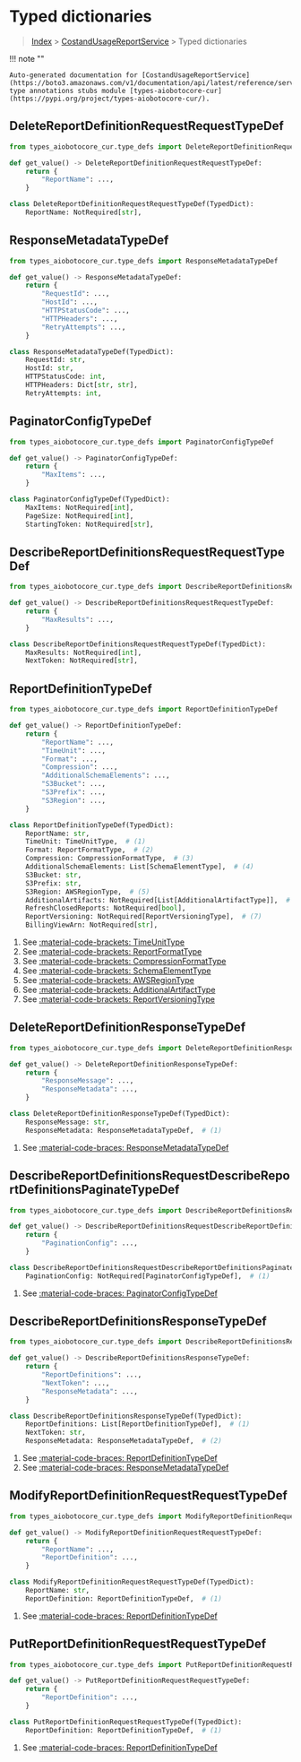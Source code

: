 # Typed dictionaries

> [Index](../README.md) > [CostandUsageReportService](./README.md) > Typed dictionaries

!!! note ""

    Auto-generated documentation for [CostandUsageReportService](https://boto3.amazonaws.com/v1/documentation/api/latest/reference/services/cur.html#CostandUsageReportService)
    type annotations stubs module [types-aiobotocore-cur](https://pypi.org/project/types-aiobotocore-cur/).

## DeleteReportDefinitionRequestRequestTypeDef

```python title="Usage Example"
from types_aiobotocore_cur.type_defs import DeleteReportDefinitionRequestRequestTypeDef

def get_value() -> DeleteReportDefinitionRequestRequestTypeDef:
    return {
        "ReportName": ...,
    }
```

```python title="Definition"
class DeleteReportDefinitionRequestRequestTypeDef(TypedDict):
    ReportName: NotRequired[str],
```

## ResponseMetadataTypeDef

```python title="Usage Example"
from types_aiobotocore_cur.type_defs import ResponseMetadataTypeDef

def get_value() -> ResponseMetadataTypeDef:
    return {
        "RequestId": ...,
        "HostId": ...,
        "HTTPStatusCode": ...,
        "HTTPHeaders": ...,
        "RetryAttempts": ...,
    }
```

```python title="Definition"
class ResponseMetadataTypeDef(TypedDict):
    RequestId: str,
    HostId: str,
    HTTPStatusCode: int,
    HTTPHeaders: Dict[str, str],
    RetryAttempts: int,
```

## PaginatorConfigTypeDef

```python title="Usage Example"
from types_aiobotocore_cur.type_defs import PaginatorConfigTypeDef

def get_value() -> PaginatorConfigTypeDef:
    return {
        "MaxItems": ...,
    }
```

```python title="Definition"
class PaginatorConfigTypeDef(TypedDict):
    MaxItems: NotRequired[int],
    PageSize: NotRequired[int],
    StartingToken: NotRequired[str],
```

## DescribeReportDefinitionsRequestRequestTypeDef

```python title="Usage Example"
from types_aiobotocore_cur.type_defs import DescribeReportDefinitionsRequestRequestTypeDef

def get_value() -> DescribeReportDefinitionsRequestRequestTypeDef:
    return {
        "MaxResults": ...,
    }
```

```python title="Definition"
class DescribeReportDefinitionsRequestRequestTypeDef(TypedDict):
    MaxResults: NotRequired[int],
    NextToken: NotRequired[str],
```

## ReportDefinitionTypeDef

```python title="Usage Example"
from types_aiobotocore_cur.type_defs import ReportDefinitionTypeDef

def get_value() -> ReportDefinitionTypeDef:
    return {
        "ReportName": ...,
        "TimeUnit": ...,
        "Format": ...,
        "Compression": ...,
        "AdditionalSchemaElements": ...,
        "S3Bucket": ...,
        "S3Prefix": ...,
        "S3Region": ...,
    }
```

```python title="Definition"
class ReportDefinitionTypeDef(TypedDict):
    ReportName: str,
    TimeUnit: TimeUnitType,  # (1)
    Format: ReportFormatType,  # (2)
    Compression: CompressionFormatType,  # (3)
    AdditionalSchemaElements: List[SchemaElementType],  # (4)
    S3Bucket: str,
    S3Prefix: str,
    S3Region: AWSRegionType,  # (5)
    AdditionalArtifacts: NotRequired[List[AdditionalArtifactType]],  # (6)
    RefreshClosedReports: NotRequired[bool],
    ReportVersioning: NotRequired[ReportVersioningType],  # (7)
    BillingViewArn: NotRequired[str],
```

1. See [:material-code-brackets: TimeUnitType](./literals.md#timeunittype) 
2. See [:material-code-brackets: ReportFormatType](./literals.md#reportformattype) 
3. See [:material-code-brackets: CompressionFormatType](./literals.md#compressionformattype) 
4. See [:material-code-brackets: SchemaElementType](./literals.md#schemaelementtype) 
5. See [:material-code-brackets: AWSRegionType](./literals.md#awsregiontype) 
6. See [:material-code-brackets: AdditionalArtifactType](./literals.md#additionalartifacttype) 
7. See [:material-code-brackets: ReportVersioningType](./literals.md#reportversioningtype) 
## DeleteReportDefinitionResponseTypeDef

```python title="Usage Example"
from types_aiobotocore_cur.type_defs import DeleteReportDefinitionResponseTypeDef

def get_value() -> DeleteReportDefinitionResponseTypeDef:
    return {
        "ResponseMessage": ...,
        "ResponseMetadata": ...,
    }
```

```python title="Definition"
class DeleteReportDefinitionResponseTypeDef(TypedDict):
    ResponseMessage: str,
    ResponseMetadata: ResponseMetadataTypeDef,  # (1)
```

1. See [:material-code-braces: ResponseMetadataTypeDef](./type_defs.md#responsemetadatatypedef) 
## DescribeReportDefinitionsRequestDescribeReportDefinitionsPaginateTypeDef

```python title="Usage Example"
from types_aiobotocore_cur.type_defs import DescribeReportDefinitionsRequestDescribeReportDefinitionsPaginateTypeDef

def get_value() -> DescribeReportDefinitionsRequestDescribeReportDefinitionsPaginateTypeDef:
    return {
        "PaginationConfig": ...,
    }
```

```python title="Definition"
class DescribeReportDefinitionsRequestDescribeReportDefinitionsPaginateTypeDef(TypedDict):
    PaginationConfig: NotRequired[PaginatorConfigTypeDef],  # (1)
```

1. See [:material-code-braces: PaginatorConfigTypeDef](./type_defs.md#paginatorconfigtypedef) 
## DescribeReportDefinitionsResponseTypeDef

```python title="Usage Example"
from types_aiobotocore_cur.type_defs import DescribeReportDefinitionsResponseTypeDef

def get_value() -> DescribeReportDefinitionsResponseTypeDef:
    return {
        "ReportDefinitions": ...,
        "NextToken": ...,
        "ResponseMetadata": ...,
    }
```

```python title="Definition"
class DescribeReportDefinitionsResponseTypeDef(TypedDict):
    ReportDefinitions: List[ReportDefinitionTypeDef],  # (1)
    NextToken: str,
    ResponseMetadata: ResponseMetadataTypeDef,  # (2)
```

1. See [:material-code-braces: ReportDefinitionTypeDef](./type_defs.md#reportdefinitiontypedef) 
2. See [:material-code-braces: ResponseMetadataTypeDef](./type_defs.md#responsemetadatatypedef) 
## ModifyReportDefinitionRequestRequestTypeDef

```python title="Usage Example"
from types_aiobotocore_cur.type_defs import ModifyReportDefinitionRequestRequestTypeDef

def get_value() -> ModifyReportDefinitionRequestRequestTypeDef:
    return {
        "ReportName": ...,
        "ReportDefinition": ...,
    }
```

```python title="Definition"
class ModifyReportDefinitionRequestRequestTypeDef(TypedDict):
    ReportName: str,
    ReportDefinition: ReportDefinitionTypeDef,  # (1)
```

1. See [:material-code-braces: ReportDefinitionTypeDef](./type_defs.md#reportdefinitiontypedef) 
## PutReportDefinitionRequestRequestTypeDef

```python title="Usage Example"
from types_aiobotocore_cur.type_defs import PutReportDefinitionRequestRequestTypeDef

def get_value() -> PutReportDefinitionRequestRequestTypeDef:
    return {
        "ReportDefinition": ...,
    }
```

```python title="Definition"
class PutReportDefinitionRequestRequestTypeDef(TypedDict):
    ReportDefinition: ReportDefinitionTypeDef,  # (1)
```

1. See [:material-code-braces: ReportDefinitionTypeDef](./type_defs.md#reportdefinitiontypedef) 
